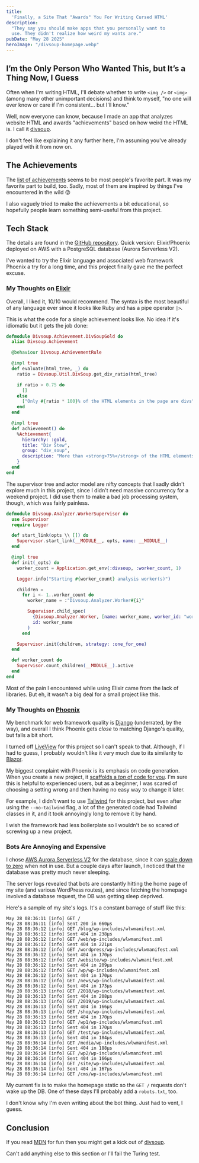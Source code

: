 ```yaml
---
title:
  'Finally, a Site That "Awards" You For Writing Cursed HTML'
description:
  "They say you should make apps that you personally want to
  use. They didn't realize how weird my wants are."
pubDate: "May 28 2025"
heroImage: "/divsoup-homepage.webp"
---
```


## I’m the Only Person Who Wanted This, but It’s a Thing Now, I Guess

Often when I'm writing HTML, I'll debate whether to write
`<img />` or `<img>` (among many other unimportant decisions)
and think to myself, "no one will ever know or care if I'm
consistent... but I'll know."

Well, now everyone can know, because I made an app that analyzes
website HTML and awards "achievements" based on how weird the
HTML is. I call it [divsoup](https://divsoup.net).

I don't feel like explaining it any further here, I'm assuming
you've already played with it from now on.

## The Achievements

The [list of achievements](https://divsoup.net/achievements)
seems to be most people's favorite part. It was my favorite part
to build, too. Sadly, most of them are inspired by things I've
encountered in the wild 😛

I also vaguely tried to make the achievements a bit educational,
so hopefully people learn something semi-useful from this
project.

## Tech Stack

The details are found in the
[GitHub repository](https://github.com/joshmoody24/divsoup).
Quick version: Elixir/Phoenix deployed on AWS with a PostgreSQL
database (Aurora Serverless V2).

I've wanted to try the Elixir language and associated web
framework Phoenix a try for a long time, and this project
finally gave me the perfect excuse.

### My Thoughts on [Elixir](https://joshmoody.org/blog/hidden-pitfalls-of-blazor/)

Overall, I liked it, 10/10 would recommend. The syntax is the
most beautiful of any language ever since it looks like Ruby and
has a pipe operator `|>`.

This is what the code for a single achievement looks like. No
idea if it's idiomatic but it gets the job done:

```elixir
defmodule Divsoup.Achievement.DivSoupGold do
  alias Divsoup.Achievement

  @behaviour Divsoup.AchievementRule

  @impl true
  def evaluate(html_tree, _) do
    ratio = Divsoup.Util.DivSoup.get_div_ratio(html_tree)

    if ratio > 0.75 do
      []
    else
      ["Only #{ratio * 100}% of the HTML elements in the page are divs"]
    end
  end

  @impl true
  def achievement() do
    %Achievement{
      hierarchy: :gold,
      title: "Div Stew",
      group: "div_soup",
      description: "More than <strong>75%</strong> of the HTML elements in the page are <code>&lt;div&gt;</code> elements"
    }
  end
end
```

The supervisor tree and actor model are nifty concepts that I
sadly didn't explore much in this project, since I didn't need
massive concurrency for a weekend project. I did use them to
make a bad job processing system, though, which was fairly
painless.

```elixir
defmodule Divsoup.Analyzer.WorkerSupervisor do
  use Supervisor
  require Logger

  def start_link(opts \\ []) do
    Supervisor.start_link(__MODULE__, opts, name: __MODULE__)
  end

  @impl true
  def init(_opts) do
    worker_count = Application.get_env(:divsoup, :worker_count, 1)

    Logger.info("Starting #{worker_count} analysis worker(s)")

    children =
      for i <- 1..worker_count do
        worker_name = :"Divsoup.Analyzer.Worker#{i}"

        Supervisor.child_spec(
          {Divsoup.Analyzer.Worker, [name: worker_name, worker_id: "worker_#{i}"]},
          id: worker_name
        )
      end

    Supervisor.init(children, strategy: :one_for_one)
  end

  def worker_count do
    Supervisor.count_children(__MODULE__).active
  end
end

```

Most of the pain I encountered while using Elixir came from the
lack of libraries. But eh, it wasn't a big deal for a small
project like this.

### My Thoughts on [Phoenix](https://www.phoenixframework.org/)

My benchmark for web framework quality is
[Django](https://www.djangoproject.com/) (underrated, by the
way), and overall I think Phoenix gets _close_ to matching
Django's quality, but falls a bit short.

I turned off
[LiveView](https://hexdocs.pm/phoenix_live_view/welcome.html)
for this project so I can't speak to that. Although, if I had to
guess, I probably wouldn't like it very much due to its
similarity to
[Blazor](https://joshmoody.org/blog/hidden-pitfalls-of-blazor/).

My biggest complaint with Phoenix is its emphasis on code
generation. When you create a new project, it
[scaffolds a _ton_ of code for you](https://hexdocs.pm/phoenix/Mix.Tasks.Phx.New.html).
I'm sure this is helpful to experienced users, but as a
beginner, I was scared of choosing a setting wrong and then
having no easy way to change it later.

For example, I didn't want to use
[Tailwind](https://tailwindcss.com/) for this project, but even
after using the `--no-tailwind` flag, a lot of the generated
code had Tailwind classes in it, and it took annoyingly long to
remove it by hand.

I wish the framework had less boilerplate so I wouldn't be so
scared of screwing up a new project.

### Bots Are Annoying and Expensive

I chose
[AWS Aurora Serverless V2](https://docs.aws.amazon.com/AmazonRDS/latest/AuroraUserGuide/aurora-serverless-v2.html)
for the database, since it can
[scale down to zero](https://aws.amazon.com/about-aws/whats-new/2024/11/amazon-aurora-serverless-v2-scaling-zero-capacity/)
when not in use. But a couple days after launch, I noticed that
the database was pretty much never sleeping.

The server logs revealed that bots are constantly hitting the
home page of my site (and various WordPress routes), and since
fetching the homepage involved a database request, the DB was
getting sleep deprived.

Here's a sample of my site's logs. It's a constant barrage of
stuff like this:

```
May 28 08:36:11 [info] GET /
May 28 08:36:11 [info] Sent 200 in 660µs
May 28 08:36:12 [info] GET /blog/wp-includes/wlwmanifest.xml
May 28 08:36:12 [info] Sent 404 in 238µs
May 28 08:36:12 [info] GET /web/wp-includes/wlwmanifest.xml
May 28 08:36:12 [info] Sent 404 in 221µs
May 28 08:36:12 [info] GET /wordpress/wp-includes/wlwmanifest.xml
May 28 08:36:12 [info] Sent 404 in 170µs
May 28 08:36:12 [info] GET /website/wp-includes/wlwmanifest.xml
May 28 08:36:12 [info] Sent 404 in 209µs
May 28 08:36:12 [info] GET /wp/wp-includes/wlwmanifest.xml
May 28 08:36:12 [info] Sent 404 in 170µs
May 28 08:36:12 [info] GET /news/wp-includes/wlwmanifest.xml
May 28 08:36:12 [info] Sent 404 in 173µs
May 28 08:36:13 [info] GET /2018/wp-includes/wlwmanifest.xml
May 28 08:36:13 [info] Sent 404 in 208µs
May 28 08:36:13 [info] GET /2019/wp-includes/wlwmanifest.xml
May 28 08:36:13 [info] Sent 404 in 166µs
May 28 08:36:13 [info] GET /shop/wp-includes/wlwmanifest.xml
May 28 08:36:13 [info] Sent 404 in 170µs
May 28 08:36:13 [info] GET /wp1/wp-includes/wlwmanifest.xml
May 28 08:36:13 [info] Sent 404 in 170µs
May 28 08:36:13 [info] GET /test/wp-includes/wlwmanifest.xml
May 28 08:36:13 [info] Sent 404 in 184µs
May 28 08:36:14 [info] GET /media/wp-includes/wlwmanifest.xml
May 28 08:36:14 [info] Sent 404 in 188µs
May 28 08:36:14 [info] GET /wp2/wp-includes/wlwmanifest.xml
May 28 08:36:14 [info] Sent 404 in 166µs
May 28 08:36:14 [info] GET /site/wp-includes/wlwmanifest.xml
May 28 08:36:14 [info] Sent 404 in 167µs
May 28 08:36:14 [info] GET /cms/wp-includes/wlwmanifest.xml
```

My current fix is to make the homepage static so the `GET /`
requests don't wake up the DB. One of these days I'll probably
add a `robots.txt`, too.

I don't know why I'm even writing about the bot thing. Just had
to vent, I guess.

## Conclusion

If you read
[MDN](https://developer.mozilla.org/en-US/docs/Web/HTML) for fun
then you might get a kick out of [divsoup](https://divsoup.net).

Can't add anything else to this section or I'll fail the Turing
test.
